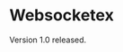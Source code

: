 # Websocketex

Version 1.0 released.

<!--## Installation

If [available in Hex](https://hex.pm/docs/publish), the package can be installed
by adding `websocketex` to your list of dependencies in `mix.exs`:

```elixir
def deps do
  [
    {:websocketex, "~> 0.1.0"}
  ]
end
```

Documentation can be generated with [ExDoc](https://github.com/elixir-lang/ex_doc)
and published on [HexDocs](https://hexdocs.pm). Once published, the docs can
be found at [https://hexdocs.pm/websocketex](https://hexdocs.pm/websocketex). -->


